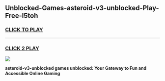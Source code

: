
## Unblocked-Games-asteroid-v3-unblocked-Play-Free-l5toh
<h3>
<a href="https://premium76.site?title=asteroid-v3-unblocked&ref=20M">CLICK TO PLAY</a></h3>
<hr>

<h3>
<a href="https://premium76.site?title=asteroid-v3-unblocked&ref=20M">CLICK 2 PLAY</a>
  
</h3>

<a href="https://premium76.site?title=asteroid-v3-unblocked&ref=19M"><img src="https://clearcache.store/games.png"></a>


**asteroid-v3-unblocked games unblocked: Your Gateway to Fun and Accessible Online Gaming**
